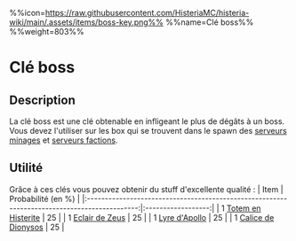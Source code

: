 %%icon=https://raw.githubusercontent.com/HisteriaMC/histeria-wiki/main/.assets/items/boss-key.png%%
%%name=Clé boss%%
%%weight=803%%

# Clé boss

## Description
La clé boss est une clé obtenable en infligeant le plus de dégâts à un boss. Vous devez l'utiliser sur les box qui se trouvent dans le spawn des [serveurs minages](https://histeria.fr/wiki/mondes/minage-servers) et [serveurs factions](https://histeria.fr/wiki/mondes/faction-servers).

## Utilité
Grâce à ces clés vous pouvez obtenir du stuff d'excellente qualité :
| Item                                                                                         | Probabilité (en %) |
|:--------------------------------------------------------------------------------------------:|:------------------:|
| 1 [Totem en Histerite](https://histeria.fr/wiki/objets/histerite-totem)                      | 25                 |
| 1 [Eclair de Zeus](https://histeria.fr/wiki/boss/zeus)                              | 25                 |
| 1 [Lyre d'Apollo](https://histeria.fr/wiki/boss/apollo)                                | 25                 |
| 1 [Calice de Dionysos](https://histeria.fr/wiki/boss/dionysos)                              | 25                 |
